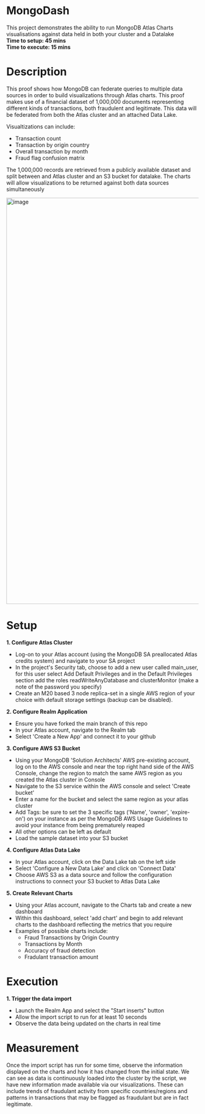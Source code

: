 # MongoDash
This project demonstrates the ability to run MongoDB Atlas Charts visualisations against data held in both your cluster and a Datalake  
**Time to setup: 45 mins**  
**Time to execute: 15 mins**  

# Description
This proof shows how MongoDB can federate queries to multiple data sources in order to build visualizations through Atlas charts. This proof makes use of a financial dataset of 1,000,000 documents representing different kinds of transactions, both fraudulent and legitimate. This data will be federated from both the Atlas cluster and an attached Data Lake.  

Visualtizations can include:
- Transaction count
- Transaction by origin country 
- Overall transaction by month
- Fraud flag confusion matrix  

The 1,000,000 records are retrieved from a publicly available dataset and split between and Atlas cluster and an S3 bucket for datalake. The charts will allow visualizations to be returned against both data sources simultaneously

<img width="1063" alt="image" src="https://user-images.githubusercontent.com/100958794/166856793-2b8130ed-b419-42b9-90c2-b2709b67a3bc.png">



# Setup
**1. Configure Atlas Cluster**
- Log-on to your Atlas account (using the MongoDB SA preallocated Atlas credits system) and navigate to your SA project
- In the project's Security tab, choose to add a new user called main_user, for this user select Add Default Privileges and in the Default Privileges section add the roles readWriteAnyDatabase and clusterMonitor (make a note of the password you specify)
- Create an M20 based 3 node replica-set in a single AWS region of your choice with default storage settings (backup can be disabled).

**2. Configure Realm Application**
- Ensure you have forked the main branch of this repo
- In your Atlas account, navigate to the Realm tab
- Select 'Create a New App' and connect it to your github

**3. Configure AWS S3 Bucket**
- Using your MongoDB 'Solution Architects' AWS pre-existing account, log on to the AWS console and near the top right hand side of the AWS Console, change the region to match the same AWS region as you created the Atlas cluster in Console
- Navigate to the S3 service within the AWS console and select 'Create bucket'
- Enter a name for the bucket and select the same region as your atlas cluster
- Add Tags: be sure to set the 3 specific tags ('Name', 'owner', 'expire-on') on your instance as per the MongoDB AWS Usage Guidelines to avoid your instance from being prematurely reaped
- All other options can be left as default  
- Load the sample dataset into your S3 bucket

**4. Configure Atlas Data Lake**
- In your Atlas account, click on the Data Lake tab on the left side
- Select 'Configure a New Data Lake' and click on 'Connect Data'
- Choose AWS S3 as a data source and follow the configuration instructions to connect your S3 bucket to Atlas Data Lake

**5. Create Relevant Charts**
- Using your Atlas account, navigate to the Charts tab and create a new dashboard
- Within this dashboard, select 'add chart' and begin to add relevant charts to the dashboard reflecting the metrics that you require 
- Examples of possible charts include: 
  - Fraud Transactions by Origin Country
  - Transactions by Month
  - Accuracy of fraud detection
  - Fradulant transaction amount


# Execution
**1. Trigger the data import**
- Launch the Realm App and select the "Start inserts" button
- Allow the import script to run for at least 10 seconds
- Observe the data being updated on the charts in real time 


# Measurement
Once the import script has run for some time, observe the information displayed on the charts and how it has changed from the initial state. We can see as data is continuously loaded into the cluster by the script, we have new information made available via our visualizations. These can include trends of fraudulant activity from specific countries/regions and patterns in transactions that may be flagged as fraudulant but are in fact legitimate. 


